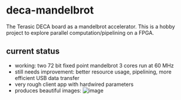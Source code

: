 # deca-mandelbrot
The Terasic DECA board as a mandelbrot accelerator.
This is a hobby project to explore parallel computation/pipelining
on a FPGA.

## current status
* working: two 72 bit fixed point mandelbrot 3 cores run at 60 MHz
* still needs improvement: better resource usage, pipelining, more efficient USB data transfer
* very rough client app with hardwired parameters
* produces beautiful images:
![image](https://user-images.githubusercontent.com/148607/137055848-e216424f-0ad3-4c40-96b1-d512d16e04b4.png)


